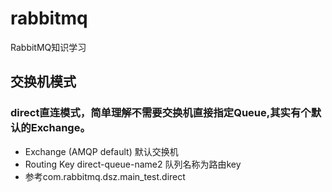 # rabbitmq
RabbitMQ知识学习

## 交换机模式
### direct直连模式，简单理解不需要交换机直接指定Queue,其实有个默认的Exchange。
* Exchange	(AMQP default) 默认交换机
* Routing Key	direct-queue-name2 队列名称为路由key
* 参考com.rabbitmq.dsz.main_test.direct
